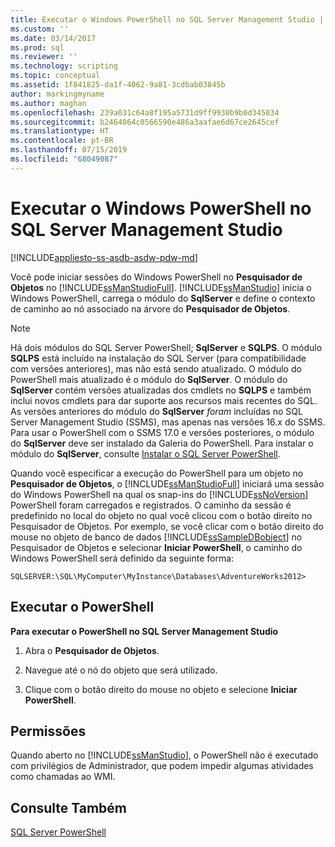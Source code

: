 ```yaml
---
title: Executar o Windows PowerShell no SQL Server Management Studio | Microsoft Docs
ms.custom: ''
ms.date: 03/14/2017
ms.prod: sql
ms.reviewer: ''
ms.technology: scripting
ms.topic: conceptual
ms.assetid: 1f841825-da1f-4062-9a81-3cdbab03845b
author: markingmyname
ms.author: maghan
ms.openlocfilehash: 239a031c64a8f195a5731d9ff9930b9b0d345034
ms.sourcegitcommit: b2464064c0566590e486a3aafae6d67ce2645cef
ms.translationtype: HT
ms.contentlocale: pt-BR
ms.lasthandoff: 07/15/2019
ms.locfileid: "68049087"
---
```

# <a name="run-windows-powershell-from-sql-server-management-studio"></a>Executar o Windows PowerShell no SQL Server Management Studio
[!INCLUDE[appliesto-ss-asdb-asdw-pdw-md](../includes/appliesto-ss-asdb-asdw-pdw-md.md)]

Você pode iniciar sessões do Windows PowerShell no **Pesquisador de Objetos** no [!INCLUDE[ssManStudioFull](../includes/ssmanstudiofull-md.md)]. [!INCLUDE[ssManStudio](../includes/ssmanstudio-md.md)] inicia o Windows PowerShell, carrega o módulo do **SqlServer** e define o contexto de caminho ao nó associado na árvore do **Pesquisador de Objetos**.  
  

> [!NOTE]
> Há dois módulos do SQL Server PowerShell; **SqlServer** e **SQLPS**. O módulo **SQLPS** está incluído na instalação do SQL Server (para compatibilidade com versões anteriores), mas não está sendo atualizado. O módulo do PowerShell mais atualizado é o módulo do **SqlServer**. O módulo do **SqlServer** contém versões atualizadas dos cmdlets no **SQLPS** e também inclui novos cmdlets para dar suporte aos recursos mais recentes do SQL.  
> As versões anteriores do módulo do **SqlServer** *foram* incluídas no SQL Server Management Studio (SSMS), mas apenas nas versões 16.x do SSMS. Para usar o PowerShell com o SSMS 17.0 e versões posteriores, o módulo do **SqlServer** deve ser instalado da Galeria do PowerShell.
> Para instalar o módulo do **SqlServer**, consulte [Instalar o SQL Server PowerShell](download-sql-server-ps-module.md).



Quando você especificar a execução do PowerShell para um objeto no **Pesquisador de Objetos**, o [!INCLUDE[ssManStudioFull](../includes/ssmanstudiofull-md.md)] iniciará uma sessão do Windows PowerShell na qual os snap-ins do [!INCLUDE[ssNoVersion](../includes/ssnoversion-md.md)] PowerShell foram carregados e registrados. O caminho da sessão é predefinido no local do objeto no qual você clicou com o botão direito no Pesquisador de Objetos. Por exemplo, se você clicar com o botão direito do mouse no objeto de banco de dados [!INCLUDE[ssSampleDBobject](../includes/sssampledbobject-md.md)] no Pesquisador de Objetos e selecionar **Iniciar PowerShell**, o caminho do Windows PowerShell será definido da seguinte forma:  
  
```  
SQLSERVER:\SQL\MyComputer\MyInstance\Databases\AdventureWorks2012>  
```  
  
## <a name="run-powershell"></a>Executar o PowerShell  
 **Para executar o PowerShell no SQL Server Management Studio**  
  
1.  Abra o **Pesquisador de Objetos**.  
  
2.  Navegue até o nó do objeto que será utilizado.  
  
3.  Clique com o botão direito do mouse no objeto e selecione **Iniciar PowerShell**.  
  
## <a name="permissions"></a>Permissões  
 Quando aberto no [!INCLUDE[ssManStudio](../includes/ssmanstudio-md.md)], o PowerShell não é executado com privilégios de Administrador, que podem impedir algumas atividades como chamadas ao WMI.  
  
## <a name="see-also"></a>Consulte Também  
 [SQL Server PowerShell](sql-server-powershell.md)  
  
  
